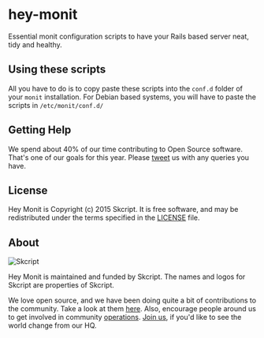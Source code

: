 # hey-monit

Essential monit configuration scripts to have your Rails based server neat, tidy and healthy.

Using these scripts
-------------------

All you have to do is to copy paste these scripts into the `conf.d` folder of your `monit` installation. For Debian based systems, you will have to paste the scripts in `/etc/monit/conf.d/`

Getting Help
------------

We spend about 40% of our time contributing to Open Source software. That's one of our goals for this year. Please [tweet](https://twitter.com/skcriptd) us with any queries you have. 

License
-------

Hey Monit is Copyright (c) 2015 Skcript. It is free software, and may be
redistributed under the terms specified in the [LICENSE] file.

[LICENSE]: /LICENSE


About
-----

![Skcript](http://www.skcript.com/static/skcript_norm.png)

Hey Monit is maintained and funded by Skcript. The names and logos for
Skcript are properties of Skcript.

We love open source, and we have been doing quite a bit of contributions to the community. Take a look at them [here][skcriptoss]. Also, encourage people around us to get involved in community [operations][community]. [Join us][hiring], if you'd like to see the world change from our HQ.

[skcriptoss]: http://skcript.github.io/
[community]: http://www.skcript.com/community?utm_source=github
[hiring]: http://www.skcript.com/careers?utm_source=github